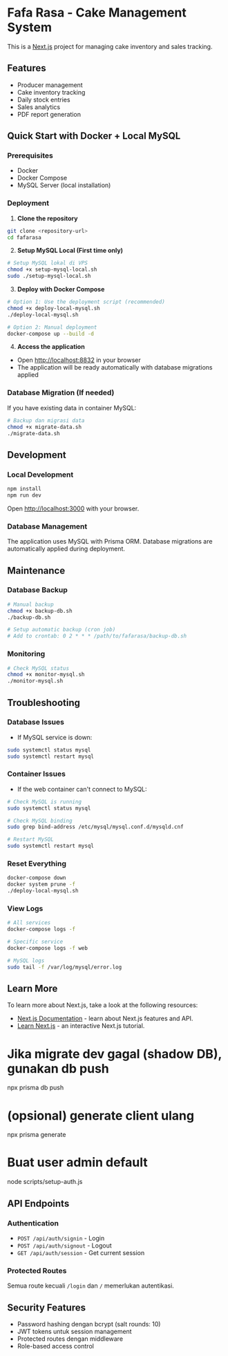 # Fafa Rasa - Cake Management System

This is a [Next.js](https://nextjs.org) project for managing cake inventory and sales tracking.

## Features

- Producer management
- Cake inventory tracking
- Daily stock entries
- Sales analytics
- PDF report generation

## Quick Start with Docker + Local MySQL

### Prerequisites
- Docker
- Docker Compose
- MySQL Server (local installation)

### Deployment

1. **Clone the repository**
```bash
git clone <repository-url>
cd fafarasa
```

2. **Setup MySQL Local (First time only)**
```bash
# Setup MySQL lokal di VPS
chmod +x setup-mysql-local.sh
sudo ./setup-mysql-local.sh
```

3. **Deploy with Docker Compose**
```bash
# Option 1: Use the deployment script (recommended)
chmod +x deploy-local-mysql.sh
./deploy-local-mysql.sh

# Option 2: Manual deployment
docker-compose up --build -d
```

4. **Access the application**
- Open [http://localhost:8832](http://localhost:8832) in your browser
- The application will be ready automatically with database migrations applied

### Database Migration (If needed)

If you have existing data in container MySQL:

```bash
# Backup dan migrasi data
chmod +x migrate-data.sh
./migrate-data.sh
```

## Development

### Local Development

```bash
npm install
npm run dev
```

Open [http://localhost:3000](http://localhost:3000) with your browser.

### Database Management

The application uses MySQL with Prisma ORM. Database migrations are automatically applied during deployment.

## Maintenance

### Database Backup
```bash
# Manual backup
chmod +x backup-db.sh
./backup-db.sh

# Setup automatic backup (cron job)
# Add to crontab: 0 2 * * * /path/to/fafarasa/backup-db.sh
```

### Monitoring
```bash
# Check MySQL status
chmod +x monitor-mysql.sh
./monitor-mysql.sh
```

## Troubleshooting

### Database Issues
- If MySQL service is down:
```bash
sudo systemctl status mysql
sudo systemctl restart mysql
```

### Container Issues
- If the web container can't connect to MySQL:
```bash
# Check MySQL is running
sudo systemctl status mysql

# Check MySQL binding
sudo grep bind-address /etc/mysql/mysql.conf.d/mysqld.cnf

# Restart MySQL
sudo systemctl restart mysql
```

### Reset Everything
```bash
docker-compose down
docker system prune -f
./deploy-local-mysql.sh
```

### View Logs
```bash
# All services
docker-compose logs -f

# Specific service
docker-compose logs -f web

# MySQL logs
sudo tail -f /var/log/mysql/error.log
```

## Learn More

To learn more about Next.js, take a look at the following resources:

- [Next.js Documentation](https://nextjs.org/docs) - learn about Next.js features and API.
- [Learn Next.js](https://nextjs.org/learn) - an interactive Next.js tutorial.

# Jika migrate dev gagal (shadow DB), gunakan db push
npx prisma db push

# (opsional) generate client ulang
npx prisma generate

# Buat user admin default
node scripts/setup-auth.js

## API Endpoints

### Authentication
- `POST /api/auth/signin` - Login
- `POST /api/auth/signout` - Logout
- `GET /api/auth/session` - Get current session

### Protected Routes
Semua route kecuali `/login` dan `/` memerlukan autentikasi.

## Security Features
- Password hashing dengan bcrypt (salt rounds: 10)
- JWT tokens untuk session management
- Protected routes dengan middleware
- Role-based access control